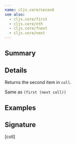 ```yaml
---
name: cljs.core/second
see also:
  - cljs.core/first
  - cljs.core/nth
  - cljs.core/fnext
  - cljs.core/next
---
```


## Summary

## Details

Returns the second item in `coll`.

Same as `(first (next coll))`

## Examples

## Signature
[coll]
